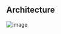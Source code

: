 
## Architecture

![image](https://user-images.githubusercontent.com/3886381/226289835-89ae093e-d073-4fda-bd8c-520957391943.png)